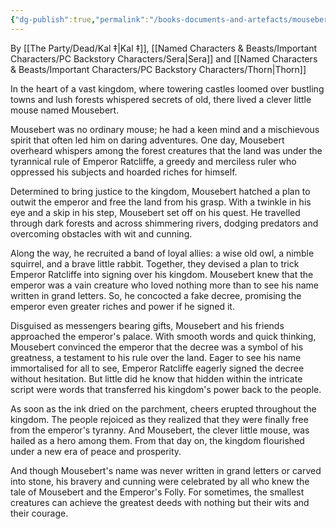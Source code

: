 ```yaml
---
{"dg-publish":true,"permalink":"/books-documents-and-artefacts/mousebert-and-the-emperor-s-folly/","updated":"2025-06-10T19:00:50.398+01:00"}
---
```


By [[The Party/Dead/Kal ‡\|Kal ‡]], [[Named Characters & Beasts/Important Characters/PC Backstory Characters/Sera\|Sera]] and [[Named Characters & Beasts/Important Characters/PC Backstory Characters/Thorn\|Thorn]]

In the heart of a vast kingdom, where towering castles loomed over bustling towns and lush forests whispered secrets of old, there lived a clever little mouse named Mousebert. 

Mousebert was no ordinary mouse; he had a keen mind and a mischievous spirit that often led him on daring adventures. One day, Mousebert overheard whispers among the forest creatures that the land was under the tyrannical rule of Emperor Ratcliffe, a greedy and merciless ruler who oppressed his subjects and hoarded riches for himself.

Determined to bring justice to the kingdom, Mousebert hatched a plan to outwit the emperor and free the land from his grasp. With a twinkle in his eye and a skip in his step, Mousebert set off on his quest. He travelled through dark forests and across shimmering rivers, dodging predators and overcoming obstacles with wit and cunning. 

Along the way, he recruited a band of loyal allies: a wise old owl, a nimble squirrel, and a brave little rabbit. Together, they devised a plan to trick Emperor Ratcliffe into signing over his kingdom. Mousebert knew that the emperor was a vain creature who loved nothing more than to see his name written in grand letters. So, he concocted a fake decree, promising the emperor even greater riches and power if he signed it. 

Disguised as messengers bearing gifts, Mousebert and his friends approached the emperor's palace. With smooth words and quick thinking, Mousebert convinced the emperor that the decree was a symbol of his greatness, a testament to his rule over the land. Eager to see his name immortalised for all to see, Emperor Ratcliffe eagerly signed the decree without hesitation. But little did he know that hidden within the intricate script were words that transferred his kingdom's power back to the people. 

As soon as the ink dried on the parchment, cheers erupted throughout the kingdom. The people rejoiced as they realized that they were finally free from the emperor's tyranny. And Mousebert, the clever little mouse, was hailed as a hero among them. From that day on, the kingdom flourished under a new era of peace and prosperity. 

And though Mousebert's name was never written in grand letters or carved into stone, his bravery and cunning were celebrated by all who knew the tale of Mousebert and the Emperor's Folly. For sometimes, the smallest creatures can achieve the greatest deeds with nothing but their wits and their courage.